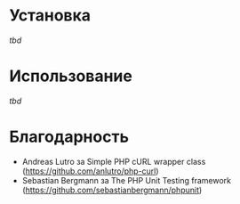 # Установка

_tbd_

# Использование

_tbd_

# Благодарность

- Andreas Lutro за Simple PHP cURL wrapper class (https://github.com/anlutro/php-curl)
- Sebastian Bergmann за The PHP Unit Testing framework (https://github.com/sebastianbergmann/phpunit)
